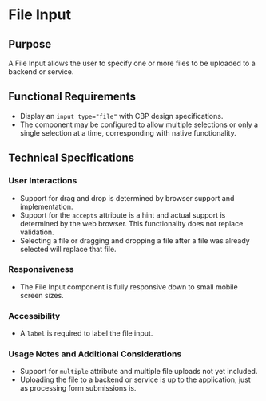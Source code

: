 # File Input

## Purpose

A File Input allows the user to specify one or more files to be uploaded to a backend or service.

## Functional Requirements

* Display an `input type="file"` with CBP design specifications.
* The component may be configured to allow multiple selections or only a single selection at a time, corresponding with native functionality.

## Technical Specifications

### User Interactions

* Support for drag and drop is determined by browser support and implementation.
* Support for the `accepts` attribute is a hint and actual support is determined by the web browser. This functionality does not replace validation.
* Selecting a file or dragging and dropping a file after a file was already selected will replace that file.

### Responsiveness

* The File Input component is fully responsive down to small mobile screen sizes.

### Accessibility

* A `label` is required to label the file input.

### Usage Notes and Additional Considerations

* Support for `multiple` attribute and multiple file uploads not yet included.
* Uploading the file to a backend or service is up to the application, just as processing form submissions is.